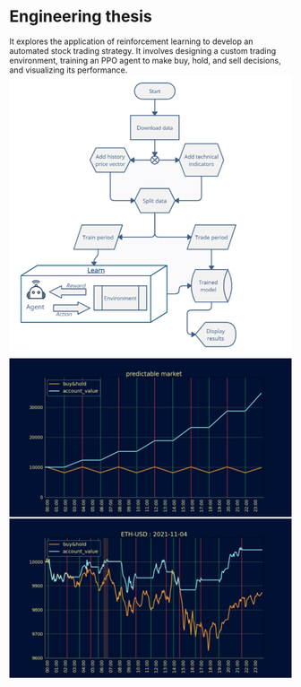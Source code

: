 # Engineering thesis
It explores the application of reinforcement learning to develop an automated stock trading strategy. It involves designing a custom trading environment, training an PPO agent to make buy, hold, and sell decisions, and visualizing its performance.
![Exampl](https://github.com/NeuralMaestro/rl_stock_trading/blob/main/flow_chart.png)
![Exampl](https://github.com/NeuralMaestro/rl_stock_trading/blob/main/simulated.png)
![Exampl](https://github.com/NeuralMaestro/rl_stock_trading/blob/main/trading.png)
